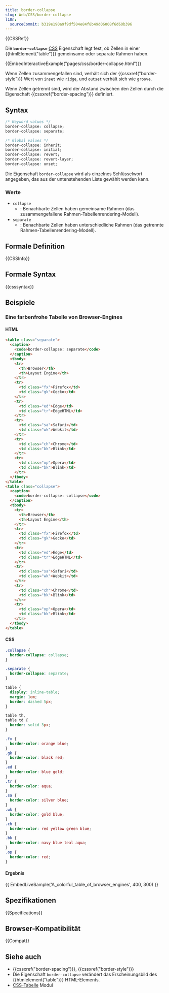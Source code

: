 ```yaml
---
title: border-collapse
slug: Web/CSS/border-collapse
l10n:
  sourceCommit: b319e190a9f9df504e84f8b49d06008f6d60b396
---
```


{{CSSRef}}

Die **`border-collapse`** [CSS](/de/docs/Web/CSS) Eigenschaft legt fest, ob Zellen in einer {{htmlElement("table")}} gemeinsame oder separate Rahmen haben.

{{EmbedInteractiveExample("pages/css/border-collapse.html")}}

Wenn Zellen zusammengefallen sind, verhält sich der {{cssxref("border-style")}} Wert von `inset` wie `ridge`, und `outset` verhält sich wie `groove`.

Wenn Zellen getrennt sind, wird der Abstand zwischen den Zellen durch die Eigenschaft {{cssxref("border-spacing")}} definiert.

## Syntax

```css
/* Keyword values */
border-collapse: collapse;
border-collapse: separate;

/* Global values */
border-collapse: inherit;
border-collapse: initial;
border-collapse: revert;
border-collapse: revert-layer;
border-collapse: unset;
```

Die Eigenschaft `border-collapse` wird als einzelnes Schlüsselwort angegeben, das aus der untenstehenden Liste gewählt werden kann.

### Werte

- `collapse`
  - : Benachbarte Zellen haben gemeinsame Rahmen (das zusammengefallene Rahmen-Tabellenrendering-Modell).
- `separate`
  - : Benachbarte Zellen haben unterschiedliche Rahmen (das getrennte Rahmen-Tabellenrendering-Modell).

## Formale Definition

{{CSSInfo}}

## Formale Syntax

{{csssyntax}}

## Beispiele

### Eine farbenfrohe Tabelle von Browser-Engines

#### HTML

```html
<table class="separate">
  <caption>
    <code>border-collapse: separate</code>
  </caption>
  <tbody>
    <tr>
      <th>Browser</th>
      <th>Layout Engine</th>
    </tr>
    <tr>
      <td class="fx">Firefox</td>
      <td class="gk">Gecko</td>
    </tr>
    <tr>
      <td class="ed">Edge</td>
      <td class="tr">EdgeHTML</td>
    </tr>
    <tr>
      <td class="sa">Safari</td>
      <td class="wk">Webkit</td>
    </tr>
    <tr>
      <td class="ch">Chrome</td>
      <td class="bk">Blink</td>
    </tr>
    <tr>
      <td class="op">Opera</td>
      <td class="bk">Blink</td>
    </tr>
  </tbody>
</table>
<table class="collapse">
  <caption>
    <code>border-collapse: collapse</code>
  </caption>
  <tbody>
    <tr>
      <th>Browser</th>
      <th>Layout Engine</th>
    </tr>
    <tr>
      <td class="fx">Firefox</td>
      <td class="gk">Gecko</td>
    </tr>
    <tr>
      <td class="ed">Edge</td>
      <td class="tr">EdgeHTML</td>
    </tr>
    <tr>
      <td class="sa">Safari</td>
      <td class="wk">Webkit</td>
    </tr>
    <tr>
      <td class="ch">Chrome</td>
      <td class="bk">Blink</td>
    </tr>
    <tr>
      <td class="op">Opera</td>
      <td class="bk">Blink</td>
    </tr>
  </tbody>
</table>
```

#### CSS

```css
.collapse {
  border-collapse: collapse;
}

.separate {
  border-collapse: separate;
}

table {
  display: inline-table;
  margin: 1em;
  border: dashed 5px;
}

table th,
table td {
  border: solid 3px;
}

.fx {
  border-color: orange blue;
}
.gk {
  border-color: black red;
}
.ed {
  border-color: blue gold;
}
.tr {
  border-color: aqua;
}
.sa {
  border-color: silver blue;
}
.wk {
  border-color: gold blue;
}
.ch {
  border-color: red yellow green blue;
}
.bk {
  border-color: navy blue teal aqua;
}
.op {
  border-color: red;
}
```

#### Ergebnis

{{ EmbedLiveSample('A_colorful_table_of_browser_engines', 400, 300) }}

## Spezifikationen

{{Specifications}}

## Browser-Kompatibilität

{{Compat}}

## Siehe auch

- {{cssxref("border-spacing")}}, {{cssxref("border-style")}}
- Die Eigenschaft `border-collapse` verändert das Erscheinungsbild des {{htmlelement("table")}} HTML-Elements.
- [CSS-Tabelle](/de/docs/Web/CSS/CSS_table) Modul
